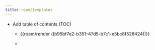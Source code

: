 ```yaml
---
title: roam/templates
---
```


- Add table of contents (TOC)
	 - {{roam/render ((b95bf7e2-b351-47d5-b7c1-e5bc8f528424))}}

	 - 
